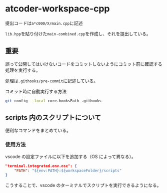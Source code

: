 # atcoder-workspace-cpp

提出コードは`a*c000/X/main.cpp`に記述

`lib.hpp`を貼り付けた`main-combined.cpp`を作成し、それを提出している。

## 重要

誤って公開してはいけないコードをコミットしないようにコミット前に確認する処理を実行する。

処理は`.githooks/pre-commit`に記述している。

コミット時に自動実行する方法

```sh
git config --local core.hooksPath .githooks
```

## scripts 内のスクリプトについて

便利なコマンドをまとめている。

### 使用方法

vscode の設定ファイルに以下を追加する（OS によって異なる）。

```json
"terminal.integrated.env.osx": {
    "PATH": "${env:PATH}:${workspaceFolder}/scripts"
}
```

こうすることで、vscode のターミナルでスクリプトを実行できるようになる。
